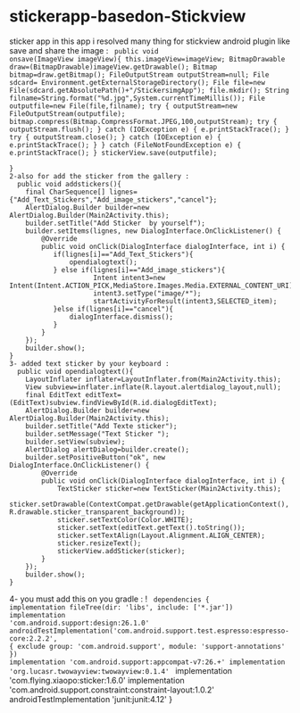 # stickerapp-basedon-Stickview
sticker app
in this app i resolved many thing for stickview android plugin like save and share the image : 
<code>
 public void  onsave(ImageView imageView){
          this.imageView=imageView;
        BitmapDrawable draw=(BitmapDrawable)imageView.getDrawable();
        Bitmap bitmap=draw.getBitmap();
        FileOutputStream outputStream=null;
        File sdcard= Environment.getExternalStorageDirectory();
        File file=new File(sdcard.getAbsolutePath()+"/StickersimgApp");
        file.mkdir();
        String filname=String.format("%d.jpg",System.currentTimeMillis());
        File outputfile=new File(file,filname);
        try {
            outputStream=new FileOutputStream(outputfile);
            bitmap.compress(Bitmap.CompressFormat.JPEG,100,outputStream);
            try {
                outputStream.flush();
            } catch (IOException e) {
                e.printStackTrace();
            }
            try {
                outputStream.close();
            } catch (IOException e) {
                e.printStackTrace();
            }
        } catch (FileNotFoundException e) {
            e.printStackTrace();
        }
        stickerView.save(outputfile); </code>

    }
    2-also for add the sticker from the gallery : 
      public void addstickers(){
        final CharSequence[] lignes={"Add_Text_Stickers","Add_image_stickers","cancel"};
        AlertDialog.Builder builder=new AlertDialog.Builder(Main2Activity.this);
        builder.setTitle("Add Sticker  by yourself");
        builder.setItems(lignes, new DialogInterface.OnClickListener() {
            @Override
            public void onClick(DialogInterface dialogInterface, int i) {
               if(lignes[i]=="Add_Text_Stickers"){
                   opendialogtext();
               } else if(lignes[i]=="Add_image_stickers"){
                         Intent intent3=new Intent(Intent.ACTION_PICK,MediaStore.Images.Media.EXTERNAL_CONTENT_URI);
                         intent3.setType("image/*");
                         startActivityForResult(intent3,SELECTED_item);
               }else if(lignes[i]=="cancel"){
                   dialogInterface.dismiss();
               }
            }
        });
        builder.show();
    } 
    3- added text sticker by your keyboard : 
      public void opendialogtext(){
        LayoutInflater inflater=LayoutInflater.from(Main2Activity.this);
        View subview=inflater.inflate(R.layout.alertdialog_layout,null);
        final EditText editText=(EditText)subview.findViewById(R.id.dialogEditText);
        AlertDialog.Builder builder=new AlertDialog.Builder(Main2Activity.this);
        builder.setTitle("Add Texte sticker");
        builder.setMessage("Text Sticker ");
        builder.setView(subview);
        AlertDialog alertDialog=builder.create();
        builder.setPositiveButton("ok", new DialogInterface.OnClickListener() {
            @Override
            public void onClick(DialogInterface dialogInterface, int i) {
                TextSticker sticker=new TextSticker(Main2Activity.this);
                sticker.setDrawable(ContextCompat.getDrawable(getApplicationContext(), R.drawable.sticker_transparent_background));
                sticker.setTextColor(Color.WHITE);
                sticker.setText(editText.getText().toString());
                sticker.setTextAlign(Layout.Alignment.ALIGN_CENTER);
                sticker.resizeText();
                stickerView.addSticker(sticker);
            }
        });
        builder.show();
    }
4- you must add this on you gradle : ! 
<code>
dependencies {
    implementation fileTree(dir: 'libs', include: ['*.jar'])
    implementation 'com.android.support:design:26.1.0'
    androidTestImplementation('com.android.support.test.espresso:espresso-core:2.2.2', {
        exclude group: 'com.android.support', module: 'support-annotations'
    })
    implementation 'com.android.support:appcompat-v7:26.+'
    implementation 'org.lucasr.twowayview:twowayview:0.1.4'
</code>
    implementation 'com.flying.xiaopo:sticker:1.6.0'
    implementation 'com.android.support.constraint:constraint-layout:1.0.2'
    androidTestImplementation 'junit:junit:4.12'
}
